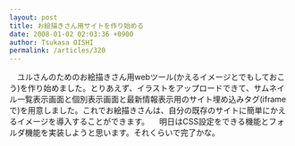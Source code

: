 ```yaml
---
layout: post
title: お絵描きさん用サイトを作り始める
date: 2008-01-02 02:03:36 +0900
author: Tsukasa OISHI
permalink: /articles/320
---
```


　ユルさんのためのお絵描きさん用webツール(かえるイメージとでもしておこう)を作り始めました。とりあえず、イラストをアップロードできて、サムネイル一覧表示画面と個別表示画面と最新情報表示用のサイト埋め込みタグ(iframeで)を用意しました。これでお絵描きさんは、自分の既存のサイトに簡単にかえるイメージを導入することができます。
　明日はCSS設定をできる機能とフォルダ機能を実装しようと思います。それくらいで完了かな。

